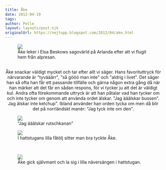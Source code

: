 ```yaml
---
title: Åke
date: 2012-04-19
tags: 	
author: Pelle
layout: layouts/post.njk
originalUrl: https://nejtupp.blogspot.com/2012/04/ake.html
---
```




<figure>
	<img src="../../../../img/Skidresa+till+Mutters-_MG_2000.jpg">
	<figcaption>Åke leker i Elsa Beskows sagovärld på Arlanda efter att vi flugit hem från alpresan.</figcaption>
</figure><div class="separator" style="clear: both; text-align: center;"><br>Åke snackar väldigt mycket och tar efter allt vi säger. Hans favorituttryck för närvarande är "tyvääärr", "så gööö man inte" och "aldrig i livet". Det säger han så ofta han får ett passande tillfälle och gärna någon extra gång då när han märker att det får en sådan respons, för vi tycker ju att det är väldigt kul. Andra ofta förekommande uttryck är att han påtalar vad han tycker om och inte tycker om genom att använda ordet älskar. "Jag ääälskar bussen". Jag älskar inte ketchup". Ibland använder han orden tycka om men då blir det på norrländskt manér: "Jag tyck inte om den".</div>

<figure>
	<img src="../../../../img/Skidresa+till+Mutters-_MG_1969.jpg">
	<figcaption>"Jag ääälskar rutschkanan"</figcaption>
</figure>

<figure>
	<img src="../../../../img/Skidresa+till+Mutters-_MG_2012.jpg">
	<figcaption>I hattstugans lilla fåtölj sitter man bra tyckte Åke.</figcaption>
</figure><br>

<figure>
	<img src="../../../../img/Skidresa+till+Mutters-_MG_2014.jpg">
	<figcaption>Åke gick självmant och la sig i lilla näversängen i hattstugan.</figcaption>
</figure>
